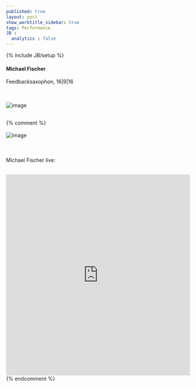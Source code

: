```yaml
---
published: true
layout: post
show_worktitle_sidebar: true
tags: Performance
JB :
  analytics : false
---
```


{% include JB/setup %}


<p>
<h4>Michael Fischer</h4>
Feedbacksaxophon, 16|9|16

<br /><br />
<img src="{{ site.url }}/images/michael_fischer.jpg" alt="image">
<br /><br />

{% comment %}
<br /><br />
<img src="{{ site.url }}/images/michael_fischer2.jpg" alt="image">
<br /><br />
<br /><br />
Michael Fischer live:
<br /><br />
<iframe width="100%" height="550" frameborder="0" allowfullscreen="" webkitallowfullscreen="" src="https://www.youtube.com/embed/PaHuNu9I3O8">
</iframe>
<br />
{% endcomment %}

</p>